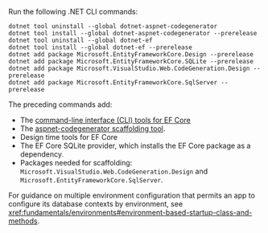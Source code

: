 Run the following .NET CLI commands:

```dotnetcli
dotnet tool uninstall --global dotnet-aspnet-codegenerator
dotnet tool install --global dotnet-aspnet-codegenerator --prerelease
dotnet tool uninstall --global dotnet-ef
dotnet tool install --global dotnet-ef --prerelease
dotnet add package Microsoft.EntityFrameworkCore.Design --prerelease
dotnet add package Microsoft.EntityFrameworkCore.SQLite --prerelease
dotnet add package Microsoft.VisualStudio.Web.CodeGeneration.Design --prerelease
dotnet add package Microsoft.EntityFrameworkCore.SqlServer --prerelease
```

The preceding commands add:
* The [command-line interface (CLI) tools for EF Core](/ef/core/miscellaneous/cli/dotnet)
* The [aspnet-codegenerator scaffolding tool](xref:fundamentals/tools/dotnet-aspnet-codegenerator).
* Design time tools for EF Core
* The EF Core SQLite provider, which installs the EF Core package as a dependency.
* Packages needed for scaffolding: `Microsoft.VisualStudio.Web.CodeGeneration.Design` and `Microsoft.EntityFrameworkCore.SqlServer`.

For guidance on multiple environment configuration that permits an app to configure its database contexts by environment, see <xref:fundamentals/environments#environment-based-startup-class-and-methods>.
